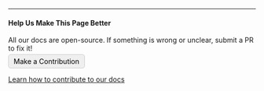 <style>
.contribution-button {
    border-radius: 5px;
    background-color: #EFEFEF;
    padding-left: 10px;
    padding-right: 10px;
    padding-top: 5px;
    padding-bottom: 5px;
    color: black;
    weight: bolder;
    display: inline-flex;
    margin-top: -10px;
    align-items: center;
    border: 1px solid #CCCCCC;
    text-decoration: none !important;
}
.contribution-button:hover {
    background-color: #DDDDDD;
    cursor: pointer;
    color: black;
}
</style>
<br><br>

----

#### Help Us Make This Page Better

All our docs are open-source. If something is wrong or unclear, submit a PR to fix it!
<div>
<a class="contribution-button" href="!!LINK!!" target="_blank">
<div>Make a Contribution</div></a>
</div>

[Learn how to contribute to our docs](../contributing/documentation.md)